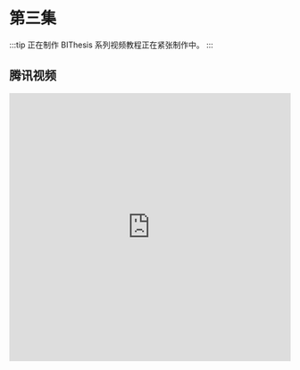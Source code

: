 # 第三集

:::tip 正在制作
BIThesis 系列视频教程正在紧张制作中。
:::

## 腾讯视频

<iframe frameborder="0" src="https://v.qq.com/txp/iframe/player.html?vid=b30228llqho" allowFullScreen="true" style="width: 100%; height: 480px; max-width: 100%;"></iframe>
